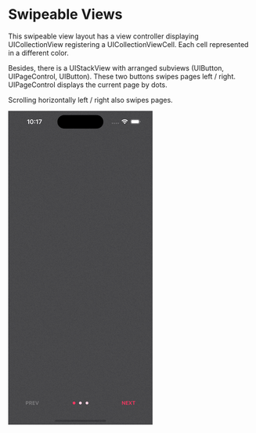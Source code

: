 # Swipeable Views
This swipeable view layout has a view controller displaying  UICollectionView registering a UICollectionViewCell. Each cell represented in a different color. 

Besides, there is a UIStackView with arranged subviews (UIButton, UIPageControl, UIButton). These two buttons swipes pages left / right. UIPageControl displays the current page by dots.

Scrolling horizontally left / right also swipes pages.


![](/Assets/gif1.gif)
